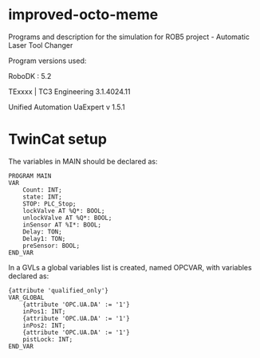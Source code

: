 # improved-octo-meme
Programs and description for the simulation for ROB5 project - Automatic Laser Tool Changer


Program versions used:

RoboDK : 5.2

TExxxx | TC3 Engineering
3.1.4024.11

Unified Automation UaExpert v 1.5.1

# TwinCat setup
The variables in MAIN should be declared as:

	PROGRAM MAIN
	VAR
		Count: INT;
		state: INT;
		STOP: PLC_Stop;
		lockValve AT %Q*: BOOL;
		unlockValve AT %Q*: BOOL;
		inSensor AT %I*: BOOL;
		Delay: TON;
		Delay1: TON;
		preSensor: BOOL;
	END_VAR

In a GVLs a global variables list is created, named OPCVAR, with variables declared as:

	{attribute 'qualified_only'}
	VAR_GLOBAL
		{attribute 'OPC.UA.DA' := '1'}
		inPos1: INT;
		{attribute 'OPC.UA.DA' := '1'}
		inPos2: INT;
		{attribute 'OPC.UA.DA' := '1'}
		pistLock: INT;	
	END_VAR
